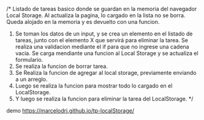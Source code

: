 /*
Listado de tareas basico donde se guardan en la memoria del navegador Local Storage. 
Al actualiza la pagina, lo cargado en la lista no se borra. Queda alojado en la memoria y es devuelto con una funcion. 

1) Se toman los datos de un input, y se crea un elemento en el listado de tareas, junto con el elemento X que servirá para eliminar la tarea. Se realiza una validacion mediante el if para que no ingrese una cadena vacia. Se carga mendiante una funcion al Local Storage y se actualiza el formulario. 
2) Se realiza la funcion de borrar tarea.
3) Se Realiza la funcion de agregar al local storage, previamente enviando a un arreglo. 
4) Luego se realiza la funcion para mostrar todo lo cargado en el LocalStorage. 
5) Y luego se realiza la funcion para eliminar la tarea del LocalStorage.
*/


demo
https://marcelodri.github.io/tp-localStorage/

